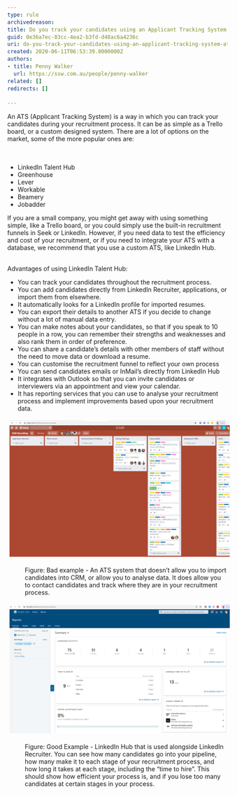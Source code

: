 ```yaml
---
type: rule
archivedreason: 
title: Do you track your candidates using an Applicant Tracking System (ATS)?
guid: 0e36a7ec-83cc-4ea2-b3fd-d48ac6a4236c
uri: do-you-track-your-candidates-using-an-applicant-tracking-system-ats
created: 2020-06-11T06:53:39.0000000Z
authors:
- title: Penny Walker
  url: https://ssw.com.au/people/penny-walker
related: []
redirects: []

---
```



An ATS (Applicant Tracking System) is a way in which you can track your candidates during your recruitment process. It can be as simple as a Trello board, or a custom designed system. There are a lot of options on the market, some of the more popular ones are: <br>
<br><excerpt class='endintro'></excerpt><br>
<ul><li>​LinkedIn Talent Hub  </li><li>Greenhouse  </li><li>Lever  </li><li>Workable  </li><li>Beamery </li><li>Jobadder  </li></ul>If you are a small company, you might get away with using something simple, like a Trello board, or you could simply use the built-in recruitment funnels in Seek or LinkedIn. However, if you need data to test the efficiency and cost of your recruitment, or if you need to integrate your ATS with a database, we recommend that you use a custom ATS, like LinkedIn Hub.  <p></p><p><br>Advantages of using LinkedIn Talent Hub: <br></p><ul><li>You can track your candidates throughout the recruitment process. </li><li>You can add candidates directly from LinkedIn Recruiter, applications, or import them from elsewhere.  </li><li>It automatically looks for a LinkedIn profile for imported resumes. </li><li>You can export their details to another ATS if you decide to change without a lot of manual data entry. </li><li>You can make notes about your candidates, so that if you speak to 10 people in a row, you can remember their strengths and weaknesses and also rank them in order of preference. </li><li>You can share a candidate’s details with other members of staff without the need to move data or download a resume. </li><li>You can customise the recruitment funnel to reflect your own process </li><li>You can send candidates emails or InMail’s directly from LinkedIn Hub </li><li>It integrates with Outlook so that you can invite candidates or interviewers via an appointment and view your calendar. </li><li>It has reporting services that you can use to analyse your recruitment process and implement improvements based upon your recruitment data. <br></li></ul><dl class="ssw15-rteElement-ImageArea"><img src="Screenshot of Trello.jpg" alt="Screenshot of Trello.jpg" style="margin:5px;width:808px;" /></dl><dd class="ssw15-rteElement-FigureBad">Figure: Bad example - An ATS system that doesn’t allow you to import candidates into CRM, or allow you to analyse data. It does allow you to contact candidates and track where they are in your recruitment process.  <br></dd><dl class="ssw15-rteElement-ImageArea"><img src="LinkedInHubReport1.png" alt="LinkedInHubReport1.png" style="margin:5px;width:808px;" /></dl><dd class="ssw15-rteElement-FigureGood">Figure: Good Example - LinkedIn Hub that is used alongside LinkedIn Recruiter. You can see how many candidates go into your pipeline, how many make it to each stage of your recruitment process, and how long it takes at each stage, including the “time to hire”. This should show how efficient your process is, and if you lose too many candidates at certain stages in your process. ​<br></dd><p class="ssw15-rteElement-P"></p><p class="ssw15-rteElement-P"><br></p><p></p>


